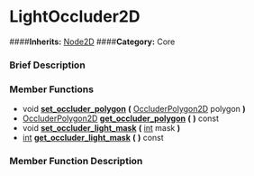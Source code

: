 #  LightOccluder2D  
####**Inherits:** [Node2D](class_node2d)
####**Category:** Core

###  Brief Description  


###  Member Functions 
  * void  **[set&#95;occluder&#95;polygon](#set_occluder_polygon)**  **(** [OccluderPolygon2D](class_occluderpolygon2d) polygon  **)**
  * [OccluderPolygon2D](class_occluderpolygon2d)  **[get&#95;occluder&#95;polygon](#get_occluder_polygon)**  **(** **)** const
  * void  **[set&#95;occluder&#95;light&#95;mask](#set_occluder_light_mask)**  **(** [int](class_int) mask  **)**
  * [int](class_int)  **[get&#95;occluder&#95;light&#95;mask](#get_occluder_light_mask)**  **(** **)** const

###  Member Function Description  
